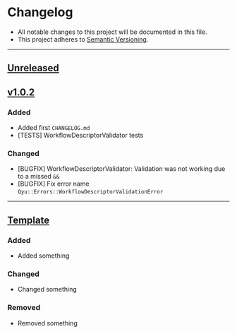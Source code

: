 # Changelog
- All notable changes to this project will be documented in this file.
- This project adheres to [Semantic Versioning](http://semver.org/spec/v2.0.0.html).

---

[Unreleased]: https://github.com/QyuTeam/qyu/compare/v1.0.2...HEAD
## [Unreleased]

[v1.0.2]: https://github.com/QyuTeam/qyu/compare/v1.0.1...v1.0.2
## [v1.0.2]
### Added
- Added first `CHANGELOG.md`
- [TESTS] WorkflowDescriptorValidator tests

### Changed
- [BUGFIX] WorkflowDescriptorValidator: Validation was not working due to a missed `&&`
- [BUGFIX] Fix error name `Qyu::Errors::WorkflowDescriptorValidationError`

---

[Template]: https://github.com/QyuTeam/qyu/compare/release-1...release-2
## [Template]
### Added
- Added something

### Changed
- Changed something

### Removed
- Removed something
